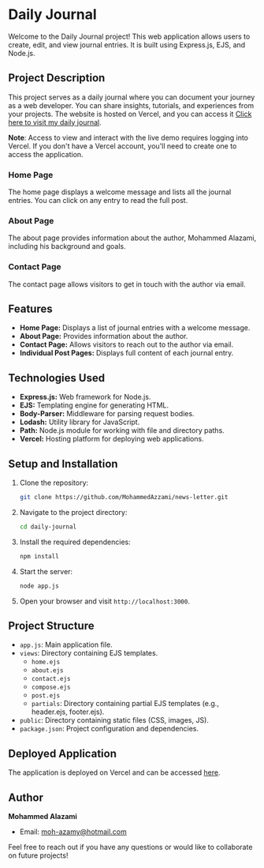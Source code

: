 # Daily Journal

Welcome to the Daily Journal project! This web application allows users to create, edit, and view journal entries. It is built using Express.js, EJS, and Node.js.

## Project Description

This project serves as a daily journal where you can document your journey as a web developer. You can share insights, tutorials, and experiences from your projects. The website is hosted on Vercel,
and you can access it [Click here to visit my daily journal](https://daily-journal-ejs-git-master-mohammed-alazamis-projects.vercel.app?_vercel_share=Dj4JzIGw08nP7syMIOpSdtBIN9jHdtIS).

**Note**: Access to view and interact with the live demo requires logging into Vercel. If you don't have a Vercel account, you'll need to create one to access the application.

### Home Page

The home page displays a welcome message and lists all the journal entries. You can click on any entry to read the full post.

### About Page

The about page provides information about the author, Mohammed Alazami, including his background and goals.

### Contact Page

The contact page allows visitors to get in touch with the author via email.

## Features

- **Home Page:** Displays a list of journal entries with a welcome message.
- **About Page:** Provides information about the author.
- **Contact Page:** Allows visitors to reach out to the author via email.
- **Individual Post Pages:** Displays full content of each journal entry.

## Technologies Used

- **Express.js:** Web framework for Node.js.
- **EJS:** Templating engine for generating HTML.
- **Body-Parser:** Middleware for parsing request bodies.
- **Lodash:** Utility library for JavaScript.
- **Path:** Node.js module for working with file and directory paths.
- **Vercel:** Hosting platform for deploying web applications.

## Setup and Installation

1. Clone the repository:
    ```sh
    git clone https://github.com/MohammedAzzami/news-letter.git
    ```

2. Navigate to the project directory:
    ```sh
    cd daily-journal
    ```

3. Install the required dependencies:
    ```sh
    npm install
    ```

4. Start the server:
    ```sh
    node app.js
    ```

5. Open your browser and visit `http://localhost:3000`.

## Project Structure

- `app.js`: Main application file.
- `views`: Directory containing EJS templates.
  - `home.ejs`
  - `about.ejs`
  - `contact.ejs`
  - `compose.ejs`
  - `post.ejs`
  - `partials`: Directory containing partial EJS templates (e.g., header.ejs, footer.ejs).
- `public`: Directory containing static files (CSS, images, JS).
- `package.json`: Project configuration and dependencies.

## Deployed Application

The application is deployed on Vercel and can be accessed [here](https://vercel.live/link/daily-journal-qla26wrgl-mohammed-alazamis-projects.vercel.app?via=deployment-domains-list-commit).

## Author

**Mohammed Alazami**

- Email: moh-azamy@hotmail.com

Feel free to reach out if you have any questions or would like to collaborate on future projects!
